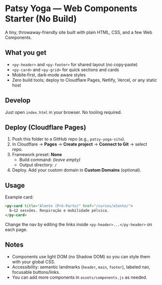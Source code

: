 # Patsy Yoga — Web Components Starter (No Build)
A tiny, throwaway-friendly site built with plain HTML, CSS, and a few Web Components.

## What you get
- `<py-header>` and `<py-footer>` for shared layout (no copy‑paste)
- `<py-card>` and `<py-grid>` for quick sections and cards
- Mobile‑first, dark‑mode aware styles
- Zero build tools; deploy to Cloudflare Pages, Netlify, Vercel, or any static host

## Develop
Just open `index.html` in your browser. No tooling required.

## Deploy (Cloudflare Pages)
1. Push this folder to a GitHub repo (e.g., `patsy-yoga-site`).
2. In Cloudflare → **Pages** → **Create project** → **Connect to Git** → select repo.
3. Framework preset: **None**
   - Build command: *(leave empty)*
   - Output directory: `/`
4. Deploy. Add your custom domain in **Custom Domains** (optional).

## Usage
Example card:
```html
<py-card title="Alento (Pré‑Parto)" href="/cursos/alento/">
  6–12 sessões. Respiração e mobilidade pélvica.
</py-card>
```

Change the nav by editing the links inside `<py-header>...</py-header>` on each page.

## Notes
- Components use light DOM (no Shadow DOM) so you can style them with your global CSS.
- Accessibility: semantic landmarks (`header`, `main`, `footer`), labeled nav, focusable buttons/links.
- You can add more components in `assets/components.js` as needed.
